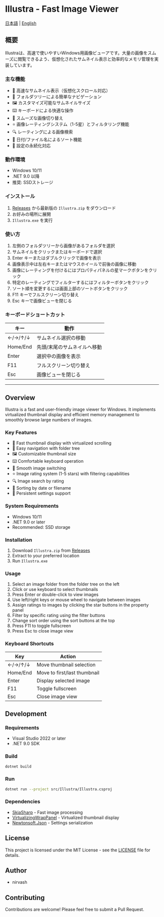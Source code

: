 # Illustra - Fast Image Viewer

[日本語](#概要) | [English](#overview)

## 概要

Illustraは、高速で使いやすいWindows用画像ビューアです。大量の画像をスムーズに閲覧できるよう、仮想化されたサムネイル表示と効率的なメモリ管理を実装しています。

### 主な機能

- 🚀 高速なサムネイル表示（仮想化スクロール対応）
- 📂 フォルダツリーによる簡単なナビゲーション
- 🖼️ カスタマイズ可能なサムネイルサイズ
- ⌨️ キーボードによる快適な操作
- 🔄 スムーズな画像切り替え
- ⭐ 画像レーティングシステム（1-5星）とフィルタリング機能
- 🔍 レーティングによる画像検索
- 🔄 日付/ファイル名によるソート機能
- 🎯 設定の永続化対応

### 動作環境

- Windows 10/11
- .NET 9.0 以降
- 推奨: SSDストレージ

### インストール

1. [Releases](../../releases) から最新版の `Illustra.zip` をダウンロード
2. お好みの場所に展開
3. `Illustra.exe` を実行

### 使い方

1. 左側のフォルダツリーから画像があるフォルダを選択
2. サムネイルをクリックまたはキーボードで選択
3. Enter キーまたはダブルクリックで画像を表示
4. 画像表示中は左右キーまたはマウスホイールで前後の画像に移動
5. 画像にレーティングを付けるにはプロパティパネルの星マークボタンをクリック
6. 特定のレーティングでフィルターするにはフィルターボタンをクリック
7. ソート順を変更するには画面上部のソートボタンをクリック
8. F11 キーでフルスクリーン切り替え
9. Esc キーで画像ビューを閉じる

### キーボードショートカット

| キー | 動作 |
|------|------|
| ←/→/↑/↓ | サムネイル選択の移動 |
| Home/End | 先頭/末尾のサムネイルへ移動 |
| Enter | 選択中の画像を表示 |
| F11 | フルスクリーン切り替え |
| Esc | 画像ビューを閉じる |

---

## Overview

Illustra is a fast and user-friendly image viewer for Windows. It implements virtualized thumbnail display and efficient memory management to smoothly browse large numbers of images.

### Key Features

- 🚀 Fast thumbnail display with virtualized scrolling
- 📂 Easy navigation with folder tree
- 🖼️ Customizable thumbnail size
- ⌨️ Comfortable keyboard operation
- 🔄 Smooth image switching
- ⭐ Image rating system (1-5 stars) with filtering capabilities
- 🔍 Image search by rating
- 🔄 Sorting by date or filename
- 🎯 Persistent settings support

### System Requirements

- Windows 10/11
- .NET 9.0 or later
- Recommended: SSD storage

### Installation

1. Download `Illustra.zip` from [Releases](../../releases)
2. Extract to your preferred location
3. Run `Illustra.exe`

### Usage

1. Select an image folder from the folder tree on the left
2. Click or use keyboard to select thumbnails
3. Press Enter or double-click to view images
4. Use left/right keys or mouse wheel to navigate between images
5. Assign ratings to images by clicking the star buttons in the property panel
6. Filter by specific rating using the filter buttons
7. Change sort order using the sort buttons at the top
8. Press F11 to toggle fullscreen
9. Press Esc to close image view

### Keyboard Shortcuts

| Key | Action |
|-----|--------|
| ←/→/↑/↓ | Move thumbnail selection |
| Home/End | Move to first/last thumbnail |
| Enter | Display selected image |
| F11 | Toggle fullscreen |
| Esc | Close image view |

## Development

### Requirements

- Visual Studio 2022 or later
- .NET 9.0 SDK

### Build

```bash
dotnet build
```

### Run

```bash
dotnet run --project src/Illustra/Illustra.csproj
```

### Dependencies

- [SkiaSharp](https://github.com/mono/SkiaSharp) - Fast image processing
- [VirtualizingWrapPanel](https://github.com/sbaeumlisberger/VirtualizingWrapPanel) - Virtualized thumbnail display
- [Newtonsoft.Json](https://www.newtonsoft.com/json) - Settings serialization

## License

This project is licensed under the MIT License - see the [LICENSE](LICENSE) file for details.

## Author

- nirvash

## Contributing

Contributions are welcome! Please feel free to submit a Pull Request.

